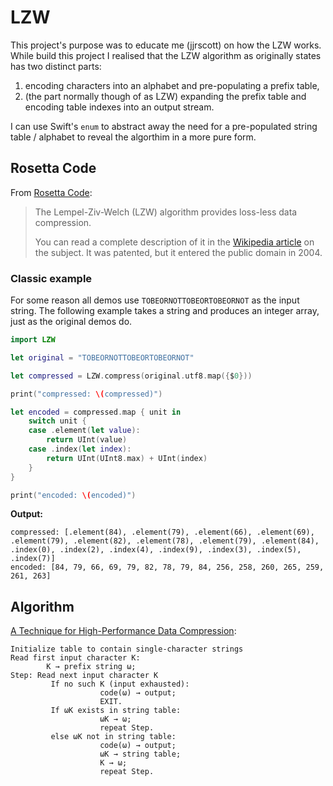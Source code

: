 # LZW

This project's purpose was to educate me (jjrscott) on how the LZW works. While build this project I realised that the LZW algorithm as originally states has two distinct parts:

1. encoding characters into an alphabet and pre-populating a prefix table,
2. (the part normally though of as LZW) expanding the prefix table and encoding table indexes into an output stream.

I can use Swift's `enum` to abstract away the need for a pre-populated string table / alphabet to reveal the algorthim in a more pure form.

## Rosetta Code

From [Rosetta Code](https://rosettacode.org/wiki/LZW_compression):

> The Lempel-Ziv-Welch (LZW) algorithm provides loss-less data compression.
>
> You can read a complete description of it in the [Wikipedia article](https://en.wikipedia.org/wiki/Lempel-Ziv-Welch) on the subject. It was patented, but it entered the public domain in 2004.

### Classic example

For some reason all demos use `TOBEORNOTTOBEORTOBEORNOT` as the input string. The following example takes a string and produces an integer array, just as the original demos do.

```swift
import LZW

let original = "TOBEORNOTTOBEORTOBEORNOT"

let compressed = LZW.compress(original.utf8.map({$0}))

print("compressed: \(compressed)")

let encoded = compressed.map { unit in
    switch unit {
    case .element(let value):
        return UInt(value)
    case .index(let index):
        return UInt(UInt8.max) + UInt(index)
    }
}

print("encoded: \(encoded)")
```

**Output:**

```
compressed: [.element(84), .element(79), .element(66), .element(69), .element(79), .element(82), .element(78), .element(79), .element(84), .index(0), .index(2), .index(4), .index(9), .index(3), .index(5), .index(7)]
encoded: [84, 79, 66, 69, 79, 82, 78, 79, 84, 256, 258, 260, 265, 259, 261, 263]
```

## Algorithm

[A Technique for High-Performance Data Compression](https://www.csd.uoc.gr/~hy474/bibliography/DataCompression-Welch.pdf):

```
Initialize table to contain single-character strings
Read first input character K:
        K → prefix string ω;
Step: Read next input character K
         If no such K (input exhausted):
                    code(ω) → output;
                    EXIT.
         If ωK exists in string table:
                    ωK → ω;
                    repeat Step.
         else ωK not in string table:
                    code(ω) → output;
                    ωK → string table;
                    K → ω;
                    repeat Step.
```
